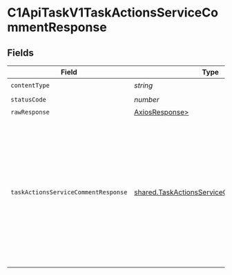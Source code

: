 # C1ApiTaskV1TaskActionsServiceCommentResponse


## Fields

| Field                                                                                                                                                    | Type                                                                                                                                                     | Required                                                                                                                                                 | Description                                                                                                                                              |
| -------------------------------------------------------------------------------------------------------------------------------------------------------- | -------------------------------------------------------------------------------------------------------------------------------------------------------- | -------------------------------------------------------------------------------------------------------------------------------------------------------- | -------------------------------------------------------------------------------------------------------------------------------------------------------- |
| `contentType`                                                                                                                                            | *string*                                                                                                                                                 | :heavy_check_mark:                                                                                                                                       | N/A                                                                                                                                                      |
| `statusCode`                                                                                                                                             | *number*                                                                                                                                                 | :heavy_check_mark:                                                                                                                                       | N/A                                                                                                                                                      |
| `rawResponse`                                                                                                                                            | [AxiosResponse>](https://axios-http.com/docs/res_schema)                                                                                                 | :heavy_minus_sign:                                                                                                                                       | N/A                                                                                                                                                      |
| `taskActionsServiceCommentResponse`                                                                                                                      | [shared.TaskActionsServiceCommentResponse](../../models/shared/taskactionsservicecommentresponse.md)                                                     | :heavy_minus_sign:                                                                                                                                       |  Task actions service comment response returns the task view inluding the expanded array of items that are indicated by the expand mask on the request.<br/> |